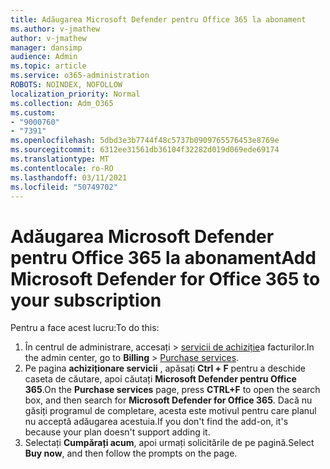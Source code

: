 ```yaml
---
title: Adăugarea Microsoft Defender pentru Office 365 la abonament
ms.author: v-jmathew
author: v-jmathew
manager: dansimp
audience: Admin
ms.topic: article
ms.service: o365-administration
ROBOTS: NOINDEX, NOFOLLOW
localization_priority: Normal
ms.collection: Adm_O365
ms.custom:
- "9000760"
- "7391"
ms.openlocfilehash: 5dbd3e3b7744f48c5737b0909765576453e8769e
ms.sourcegitcommit: 6312ee31561db36104f32282d019d069ede69174
ms.translationtype: MT
ms.contentlocale: ro-RO
ms.lasthandoff: 03/11/2021
ms.locfileid: "50749702"
---
```

# <a name="add-microsoft-defender-for-office-365-to-your-subscription"></a><span data-ttu-id="f7eec-102">Adăugarea Microsoft Defender pentru Office 365 la abonament</span><span class="sxs-lookup"><span data-stu-id="f7eec-102">Add Microsoft Defender for Office 365 to your subscription</span></span>

<span data-ttu-id="f7eec-103">Pentru a face acest lucru:</span><span class="sxs-lookup"><span data-stu-id="f7eec-103">To do this:</span></span>

1. <span data-ttu-id="f7eec-104">În centrul de administrare, accesați   >  [servicii de achiziție](https://go.microsoft.com/fwlink/p/?linkid=868433)a facturilor.</span><span class="sxs-lookup"><span data-stu-id="f7eec-104">In the admin center, go to **Billing** > [Purchase services](https://go.microsoft.com/fwlink/p/?linkid=868433).</span></span>
2. <span data-ttu-id="f7eec-105">Pe pagina **achiziționare servicii** , apăsați **Ctrl + F** pentru a deschide caseta de căutare, apoi căutați **Microsoft Defender pentru Office 365**.</span><span class="sxs-lookup"><span data-stu-id="f7eec-105">On the **Purchase services** page, press **CTRL+F** to open the search box, and then search for **Microsoft Defender for Office 365**.</span></span> <span data-ttu-id="f7eec-106">Dacă nu găsiți programul de completare, acesta este motivul pentru care planul nu acceptă adăugarea acestuia.</span><span class="sxs-lookup"><span data-stu-id="f7eec-106">If you don't find the add-on, it's because your plan doesn't support adding it.</span></span>
3. <span data-ttu-id="f7eec-107">Selectați **Cumpărați acum**, apoi urmați solicitările de pe pagină.</span><span class="sxs-lookup"><span data-stu-id="f7eec-107">Select **Buy now**, and then follow the prompts on the page.</span></span>
